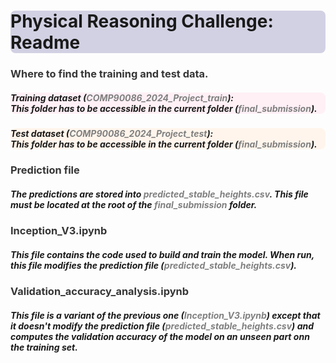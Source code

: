 <h1 style="background-color:#d2d1e3;border-radius:8px">Physical Reasoning Challenge: Readme</h1>

<h3 style="color:#363636">Where to find the training and test data.</h3>
<h5 style="background-color:#fff0f6;border-radius:8px"><b>Training dataset (<span style="color:grey">COMP90086_2024_Project_train</span>):</b> <br/>This folder has to be accessible in the current folder (<span style="color:grey">final_submission</span>).</h5>

<h5 style="background-color:#fff5ec;border-radius:8px"><b>Test dataset (<span style="color:grey">COMP90086_2024_Project_test</span>):</b> <br/>This folder has to be accessible in the current folder (<span style="color:grey">final_submission</span>).</h5>

<h3 style="color:#363636">Prediction file</h3>
<h5>The predictions are stored into <span style="color:grey">predicted_stable_heights.csv</span>. This file must be located at the root of the <span style="color:grey">final_submission</span> folder.</h5>

<h3 style="color:#363636">Inception_V3.ipynb</h3>
<h5>This file contains the code used to build and train the model. When run, this file modifies the prediction file (<span style="color:grey">predicted_stable_heights.csv</span>).</h5>

<h3 style="color:#363636">Validation_accuracy_analysis.ipynb</h3>
<h5>This file is a variant of the previous one (<span style="color:grey">Inception_V3.ipynb</span>) except that it doesn't modify the prediction file (<span style="color:grey">predicted_stable_heights.csv</span>) and computes the validation accuracy of the model on an unseen part onn the training set.</h5>